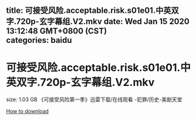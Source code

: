 
title: 可接受风险.acceptable.risk.s01e01.中英双字.720p-玄字幕组.V2.mkv
date: Wed Jan 15 2020 13:12:48 GMT+0800 (CST)    
categories: baidu
---

# 可接受风险.acceptable.risk.s01e01.中英双字.720p-玄字幕组.V2.mkv
size: 1.03 GB
 《可接受风险第一季》迅雷下载/在线观看 -犯罪/历史-美剧天堂
 

[How to download](https://bpcam.bemobtrk.com/go/2ceec3aa-1ca2-46d6-b9ff-aaa5c184517c?jno=453)